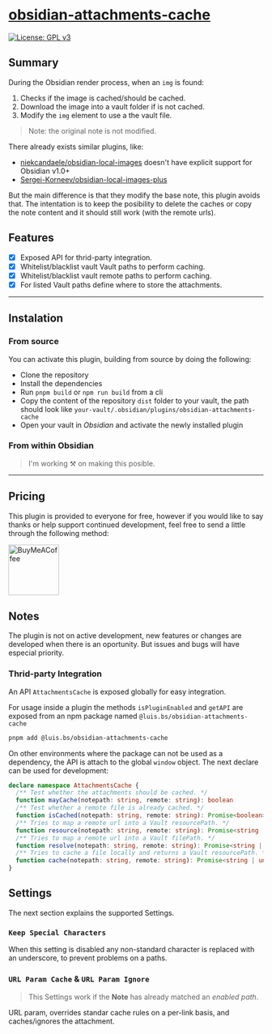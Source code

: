 # [obsidian-attachments-cache](https://github.com/luisbs/obsidian-attachments-cache)

[![License: GPL v3](https://img.shields.io/badge/License-GPL--3.0-blue.svg)](https://opensource.org/licenses/gpl-3)

## Summary

During the Obsidian render process, when an `img` is found:

1. Checks if the image is cached/should be cached.
2. Download the image into a vault folder if is not cached.
3. Modify the `img` element to use a the vault file.

> Note: the original note is not modified.

There already exists similar plugins, like:

- [niekcandaele/obsidian-local-images](https://github.com/niekcandaele/obsidian-local-images) doesn't have explicit support for Obsidian v1.0+
- [Sergei-Korneev/obsidian-local-images-plus](https://github.com/Sergei-Korneev/obsidian-local-images-plus)

But the main difference is that they modify the base note, this plugin avoids that. The intentation is to keep the posibility to delete the caches or copy the note content and it should still work (with the remote urls).

## Features

- [x] Exposed API for thrid-party integration.
- [x] Whitelist/blacklist vault Vault paths to perform caching.
- [x] Whitelist/blacklist vault remote paths to perform caching.
- [x] For listed Vault paths define where to store the attachments.

---

## Instalation

### From source

You can activate this plugin, building from source by doing the following:

- Clone the repository
- Install the dependencies
- Run `pnpm build` or `npm run build` from a cli
- Copy the content of the repository `dist` folder to your vault, the path should look like `your-vault/.obsidian/plugins/obsidian-attachments-cache`
- Open your vault in _Obsidian_ and activate the newly installed plugin

### From within Obsidian

> I'm working ⚒️ on making this posible.

<!-- From Obsidian v1.1+, you can activate this plugin within Obsidian by doing the following:

- Open Settings > Third-party plugin
- Make sure Safe mode is **off**
- Click Browse community plugins
- Search for "Attachments Cache"
- Click Install
- Once installed, close the community plugins window and activate the newly installed plugin -->

---

## Pricing

This plugin is provided to everyone for free, however if you would like to
say thanks or help support continued development, feel free to send a little
through the following method:

[<img src="https://cdn.buymeacoffee.com/buttons/v2/default-yellow.png" alt="BuyMeACoffee" width="100">](https://www.buymeacoffee.com/luisbs)

## Notes

The plugin is not on active development, new features or changes are developed when there is an oportunity. But issues and bugs will have especial priority.

### Thrid-party Integration

An API `AttachmentsCache` is exposed globally for easy integration.

For usage inside a plugin the methods `isPluginEnabled` and `getAPI` are exposed from an npm package named `@luis.bs/obsidian-attachments-cache`

```sh
pnpm add @luis.bs/obsidian-attachments-cache
```

On other environments where the package can not be used as a dependency, the API is attach to the global `window` object. The next declare can be used for development:

```ts
declare namespace AttachmentsCache {
  /** Test whether the attachments should be cached. */
  function mayCache(notepath: string, remote: string): boolean
  /** Test whether a remote file is already cached. */
  function isCached(notepath: string, remote: string): Promise<boolean>
  /** Tries to map a remote url into a Vault resourcePath. */
  function resource(notepath: string, remote: string): Promise<string | undefined>
  /** Tries to map a remote url into a Vault filePath. */
  function resolve(notepath: string, remote: string): Promise<string | undefined>
  /** Tries to cache a file locally and returns a Vault resourcePath. */
  function cache(notepath: string, remote: string): Promise<string | undefined>
}
```

## Settings

The next section explains the supported Settings.

### `Keep Special Characters`

When this setting is disabled any non-standard character is replaced with an underscore, to prevent problems on a paths.

### `URL Param Cache` & `URL Param Ignore`

> This Settings work if the **Note** has already matched an _enabled path_.

URL param, overrides standar cache rules on a per-link basis, and caches/ignores the attachment.
